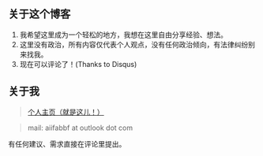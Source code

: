 ## 关于这个博客

1. 我希望这里成为一个轻松的地方，我想在这里自由分享经验、想法。
2. 这里没有政治，所有内容仅代表个人观点，没有任何政治倾向，有法律纠纷别来找我。
3. 现在可以评论了！(Thanks to Disqus)

## 关于我

> [个人主页（就是这儿！）](http://aiifabbf.github.io)

> mail: aiifabbf at outlook dot com

有任何建议、需求直接在评论里提出。

<script>
jQuery("div#disqus_thread").ready(function(){
    jQuery("div.col-md-3").remove();
});
</script>